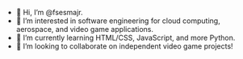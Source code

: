 - 👋 Hi, I’m @fsesmajr.
- 👀 I’m interested in software engineering for cloud computing, aerospace, and video game applications.
- 🌱 I’m currently learning HTML/CSS, JavaScript, and more Python.
- 💞️ I’m looking to collaborate on independent video game projects!

<!---
- 📫 How to reach me: You can email me at [fsesmajr@gmail.com].
fsesmajr/fsesmajr is a ✨ special ✨ repository because its `README.md` (this file) appears on your GitHub profile.
You can click the Preview link to take a look at your changes.
--->
